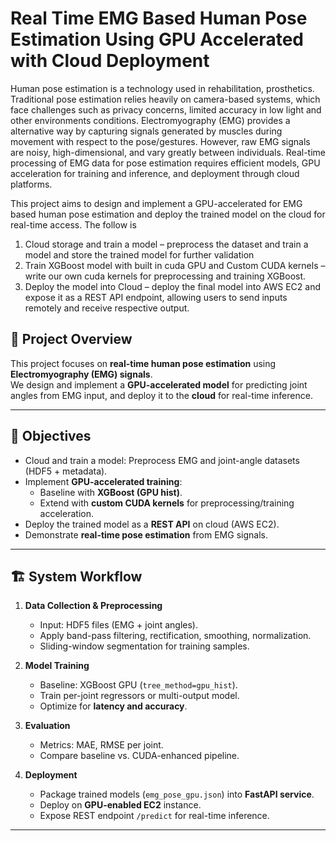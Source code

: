 # Real Time EMG Based Human Pose Estimation Using GPU Accelerated with Cloud Deployment
Human pose estimation is a technology used in rehabilitation, prosthetics. Traditional pose estimation relies heavily on camera-based systems, which face challenges such as privacy concerns, limited accuracy in low light and other environments conditions.
Electromyography (EMG) provides a alternative way by capturing signals generated by muscles during movement with respect to the pose/gestures. However, raw EMG signals are noisy, high-dimensional, and vary greatly between individuals. Real-time processing of EMG data for pose estimation requires efficient models, GPU acceleration for training and inference, and deployment through cloud platforms.

This project aims to design and implement a GPU-accelerated for EMG based human pose estimation and deploy the trained model on the cloud for real-time access. The follow is
1.	Cloud storage and train a model – preprocess the dataset and train a model and store the trained model for further validation
2.	Train XGBoost model with built in cuda GPU and Custom CUDA kernels – write our own cuda kernels for preprocessing and training XGBoost. 
3.	Deploy the model into Cloud – deploy the final model into AWS EC2 and expose it as a REST API endpoint, allowing users to send inputs remotely and receive respective output. 


## 📌 Project Overview
This project focuses on **real-time human pose estimation** using **Electromyography (EMG) signals**.  
We design and implement a **GPU-accelerated model** for predicting joint angles from EMG input, and deploy it to the **cloud** for real-time inference.

---

## 🎯 Objectives
- Cloud and train a model: Preprocess EMG and joint-angle datasets (HDF5 + metadata).
- Implement **GPU-accelerated training**:
  - Baseline with **XGBoost (GPU hist)**.
  - Extend with **custom CUDA kernels** for preprocessing/training acceleration.
- Deploy the trained model as a **REST API** on cloud (AWS EC2).
- Demonstrate **real-time pose estimation** from EMG signals.

---

## 🏗️ System Workflow
1. **Data Collection & Preprocessing**
   - Input: HDF5 files (EMG + joint angles).
   - Apply band-pass filtering, rectification, smoothing, normalization.
   - Sliding-window segmentation for training samples.

2. **Model Training**
   - Baseline: XGBoost GPU (`tree_method=gpu_hist`).
   - Train per-joint regressors or multi-output model.
   - Optimize for **latency and accuracy**.

3. **Evaluation**
   - Metrics: MAE, RMSE per joint.
   - Compare baseline vs. CUDA-enhanced pipeline.

4. **Deployment**
   - Package trained models (`emg_pose_gpu.json`) into **FastAPI service**.
   - Deploy on **GPU-enabled EC2** instance.
   - Expose REST endpoint `/predict` for real-time inference.

---
